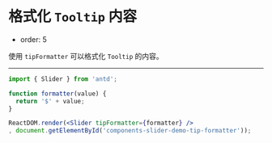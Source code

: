 # 格式化 `Tooltip` 内容

- order: 5

使用 `tipFormatter` 可以格式化 `Tooltip` 的内容。

---

````jsx
import { Slider } from 'antd';

function formatter(value) {
  return '$' + value;
}

ReactDOM.render(<Slider tipFormatter={formatter} />
, document.getElementById('components-slider-demo-tip-formatter'));
````
